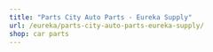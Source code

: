 ```yaml
---
title: "Parts City Auto Parts - Eureka Supply"
url: /eureka/parts-city-auto-parts-eureka-supply/
shop: car parts
---
```

